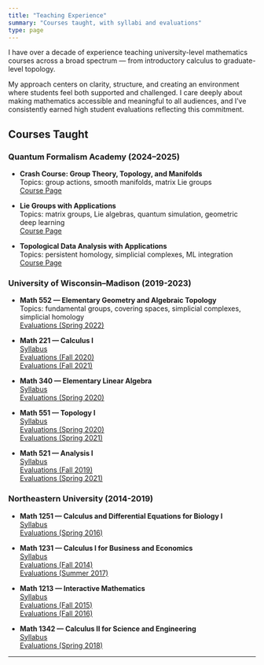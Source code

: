 ```yaml
---
title: "Teaching Experience"
summary: "Courses taught, with syllabi and evaluations"
type: page
---
```


I have over a decade of experience teaching university-level mathematics courses across a broad spectrum — from introductory calculus to graduate-level topology.

My approach centers on clarity, structure, and creating an environment where students feel both supported and challenged. I care deeply about making mathematics accessible and meaningful to all audiences, and I’ve consistently earned high student evaluations reflecting this commitment.

## Courses Taught

### Quantum Formalism Academy (2024–2025)

- **Crash Course: Group Theory, Topology, and Manifolds**  
  Topics: group actions, smooth manifolds, matrix Lie groups  
   [Course Page](https://quantumformalism.academy/crash-course-on-groups-topology-manifolds)

- **Lie Groups with Applications**  
  Topics: matrix groups, Lie algebras, quantum simulation, geometric deep learning  
   [Course Page](https://quantumformalism.academy/lie-groups-with-applications)

- **Topological Data Analysis with Applications**  
  Topics: persistent homology, simplicial complexes, ML integration  
   [Course Page](https://quantumformalism.academy/topological-data-analysis-with-applications)

### University of Wisconsin–Madison (2019-2023)

- **Math 552 — Elementary Geometry and Algebraic Topology**  
  Topics: fundamental groups, covering spaces, simplicial complexes, simplicial homology  
   [Evaluations (Spring 2022)](/uploads/survey_results_aggregate_20220711_1745.pdf)

- **Math 221 — Calculus I**  
   [Syllabus](/uploads/221-hepler-f20.pdf)  
   [Evaluations (Fall 2020)](/uploads/survey_results_aggregate_20210630_1337.pdf)  
   [Evaluations (Fall 2021)](/uploads/survey_results_aggregate_20220711_1744.pdf)

- **Math 340 — Elementary Linear Algebra**  
   [Syllabus](/uploads/340_hepler_spring2020.pdf)  
   [Evaluations (Spring 2020)](/uploads/survey_results_aggregate_20200515_0758.pdf)

- **Math 551 — Topology I**  
   [Syllabus](/uploads/551_hepler_spring20.pdf)  
   [Evaluations (Spring 2020)](/uploads/survey_results_aggregate_20200525_1115.pdf)  
   [Evaluations (Spring 2021)](/uploads/math551_spring2021_courseevals.pdf)

- **Math 521 — Analysis I**  
   [Syllabus](/uploads/521_hepler_fall19.pdf)  
   [Evaluations (Fall 2019)](/uploads/survey_results_aggregate_20200525_1119.pdf)  
   [Evaluations (Spring 2021)](/uploads/math521_spring2021_courseevaluations.pdf)

### Northeastern University (2014-2019)

- **Math 1251 — Calculus and Differential Equations for Biology I**  
   [Syllabus](/uploads/1251syllabus.pdf)  
   [Evaluations (Spring 2016)](/uploads/studentevalspring2016math1251.pdf)

- **Math 1231 — Calculus I for Business and Economics**  
   [Syllabus](/uploads/1231syllabus.pdf)  
   [Evaluations (Fall 2014)](/uploads/studentevalfall2014math1231.pdf)  
   [Evaluations (Summer 2017)](/uploads/summer2017math1231.pdf)

- **Math 1213 — Interactive Mathematics**  
   [Syllabus](/uploads/1213syllabus.pdf)  
   [Evaluations (Fall 2015)](/uploads/studentevalfall2015math1213.pdf)  
   [Evaluations (Fall 2016)](/uploads/studentevalfall2016math1213.pdf)

- **Math 1342 — Calculus II for Science and Engineering**  
   [Syllabus](/uploads/1342-syllabus-spring-2018-hepler.pdf)  
   [Evaluations (Spring 2018)](/uploads/math1342spring18evals.pdf)
---